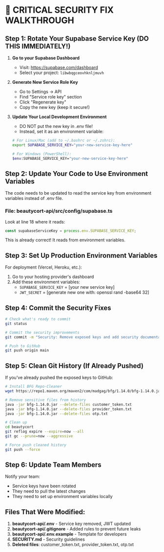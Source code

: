 # 🚨 CRITICAL SECURITY FIX WALKTHROUGH

## Step 1: Rotate Your Supabase Service Key (DO THIS IMMEDIATELY!)

1. **Go to your Supabase Dashboard**
   - Visit: https://supabase.com/dashboard
   - Select your project: `libwbqgceovhknljmuvh`

2. **Generate New Service Role Key**
   - Go to Settings → API
   - Find "Service role key" section
   - Click "Regenerate key"
   - Copy the new key (keep it secure!)

3. **Update Your Local Development Environment**
   - DO NOT put the new key in .env file!
   - Instead, set it as an environment variable:
   
   ```bash
   # For Linux/Mac (add to ~/.bashrc or ~/.zshrc):
   export SUPABASE_SERVICE_KEY="your-new-service-key-here"
   
   # For Windows (PowerShell):
   $env:SUPABASE_SERVICE_KEY="your-new-service-key-here"
   ```

## Step 2: Update Your Code to Use Environment Variables

The code needs to be updated to read the service key from environment variables instead of .env file.

### File: beautycort-api/src/config/supabase.ts

Look at line 18 where it reads:
```typescript
const supabaseServiceKey = process.env.SUPABASE_SERVICE_KEY;
```

This is already correct! It reads from environment variables.

## Step 3: Set Up Production Environment Variables

For deployment (Vercel, Heroku, etc.):
1. Go to your hosting provider's dashboard
2. Add these environment variables:
   - `SUPABASE_SERVICE_KEY` = [your new service key]
   - `JWT_SECRET` = [generate new one with: openssl rand -base64 32]

## Step 4: Commit the Security Fixes

```bash
# Check what's ready to commit
git status

# Commit the security improvements
git commit -m "Security: Remove exposed keys and add security documentation"

# Push to GitHub
git push origin main
```

## Step 5: Clean Git History (If Already Pushed)

If you've already pushed the exposed keys to GitHub:

```bash
# Install BFG Repo-Cleaner
wget https://repo1.maven.org/maven2/com/madgag/bfg/1.14.0/bfg-1.14.0.jar

# Remove sensitive files from history
java -jar bfg-1.14.0.jar --delete-files customer_token.txt
java -jar bfg-1.14.0.jar --delete-files provider_token.txt
java -jar bfg-1.14.0.jar --delete-files otp.txt

# Clean up
cd beautycort
git reflog expire --expire=now --all
git gc --prune=now --aggressive

# Force push cleaned history
git push --force
```

## Step 6: Update Team Members

Notify your team:
- Service keys have been rotated
- They need to pull the latest changes
- They need to set up environment variables locally

## Files That Were Modified:

1. **beautycort-api/.env** - Service key removed, JWT updated
2. **beautycort-api/.gitignore** - Added rules to prevent future leaks
3. **beautycort-api/.env.example** - Template for developers
4. **SECURITY.md** - Security guidelines
5. **Deleted files**: customer_token.txt, provider_token.txt, otp.txt
